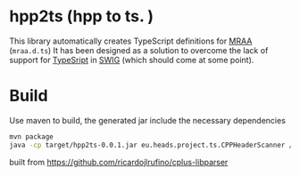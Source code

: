 hpp2ts (hpp to ts. )
========

This library automatically creates TypeScript definitions for [MRAA](https://github.com/intel-iot-devkit/mraa) (`mraa.d.ts`) It has been designed as a solution to overcome the lack of support for [TypeSript](https://github.com/Microsoft/TypeScript) in [SWIG](https://github.com/swig/swig) (which should come at some point). 


Build
====

Use maven to build, the generated jar include the necessary dependencies  
```bash
mvn package
java -cp target/hpp2ts-0.0.1.jar eu.heads.project.ts.CPPHeaderScanner /home/barais/git/mraa/api/mraa/ mraa.d.ts #mraa_api_folder destfile.d.ts
```
built from https://github.com/ricardojlrufino/cplus-libparser



